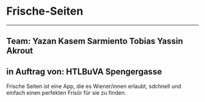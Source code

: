 # Frische-Seiten
---
Team:
  Yazan Kasem
  Sarmiento Tobias
  Yassin Akrout
---
in Auftrag von:
  HTLBuVA Spengergasse
---
Frische Seiten ist eine App, die es Wiener/innen erlaubt, sdchnell und einfach einen perfekten Frisör für sie zu finden.
